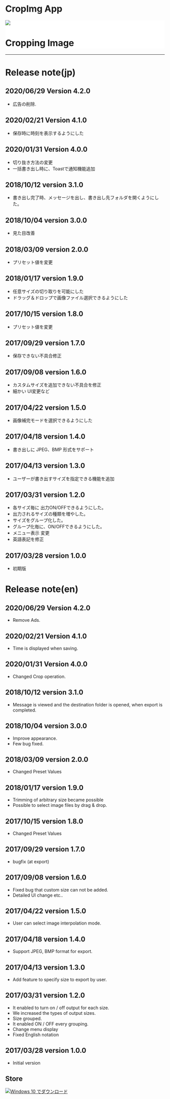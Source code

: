 # CropImg App

<div id="mspb-thysrwyidmyj" class="9NZ0CB7HNQKM">
  <noscript>
    <link rel="stylesheet" type="text/css" href="https://storebadge.azureedge.net/src/fallback-1.7.0.css">
    <div id="msProductBadge" class="mspb-fallback" style="background: linear-gradient(rgba(255, 255, 255, 0.85), rgba(255, 255, 255, 0.85) ), url('https://store-images.s-microsoft.com/image/apps.54249.14490414887849150.8a340757-7efe-4c68-adde-92879f281ae1.f6d9549c-a200-45bf-9fd9-a9aeb98ee706?w=720');">
      <div class="mspb-primary-image">
       <a href="https://www.microsoft.com/store/apps/9NZ0CB7HNQKM?ocid=periscope" target="_blank">
          <img src="https://store-images.s-microsoft.com/image/apps.58115.14490414887849150.1295f2a5-3cee-4d0f-9892-7f100522da52.a4bbc19b-70f2-4f9b-9b57-e45bfc8f888d?w=200&h=300">
        </a>
      </div>
      <div class="mspb-details">
        <h1>Cropping Image</h1>
      </div>
    </div>
  </noscript>
</div>



---
# Release note(jp)


## 2020/06/29 Version 4.2.0
- 広告の削除.

## 2020/02/21 Version 4.1.0
- 保存時に時刻を表示するようにした


## 2020/01/31 Version 4.0.0
- 切り抜き方法の変更
- 一括書き出し時に、Toastで通知機能追加


## 2018/10/12 version 3.1.0
- 書き出し完了時、メッセージを出し、書き出し先フォルダを開くようにした。


## 2018/10/04 version 3.0.0
- 見た目改善


## 2018/03/09 version 2.0.0
- プリセット値を変更


## 2018/01/17 version 1.9.0
- 任意サイズの切り取りを可能にした
- ドラッグ＆ドロップで画像ファイル選択できるようにした


## 2017/10/15 version 1.8.0
- プリセット値を変更


## 2017/09/29 version 1.7.0
- 保存できない不具合修正


## 2017/09/08 version 1.6.0
- カスタムサイズを追加できない不具合を修正
- 細かい UI変更など


## 2017/04/22 version 1.5.0
- 画像補完モードを選択できるようにした


## 2017/04/18 version 1.4.0
- 書き出しに JPEG、BMP 形式をサポート


## 2017/04/13 version 1.3.0
- ユーザーが書き出すサイズを指定できる機能を追加


## 2017/03/31 version 1.2.0
- 各サイズ毎に 出力ON/OFFできるようにした。
- 出力されるサイズの種類を増やした。
- サイズをグループ化した。
- グループ化毎に、ON/OFFできるようにした。
- メニュー表示 変更
- 英語表記を修正

## 2017/03/28 version 1.0.0
- 初期版


# Release note(en)

## 2020/06/29 Version 4.2.0
- Remove Ads.


## 2020/02/21 Version 4.1.0
- Time is displayed when saving.


## 2020/01/31 Version 4.0.0
- Changed Crop operation. 


## 2018/10/12 version 3.1.0
- Message is viewed and the destination folder is opened, when export is completed. 


## 2018/10/04 version 3.0.0
- Improve appearance.
- Few bug fixed.


## 2018/03/09 version 2.0.0
- Changed Preset Values


## 2018/01/17 version 1.9.0
- Trimming of arbitrary size became possible
- Possible to select image files by drag & drop.


## 2017/10/15 version 1.8.0
- Changed Preset Values


## 2017/09/29 version 1.7.0
- bugfix (at export)


## 2017/09/08 version 1.6.0
- Fixed bug that custom size can not be added.
- Detailed UI change etc..


## 2017/04/22 version 1.5.0
- User can select image interpolation mode.


## 2017/04/18 version 1.4.0
- Support JPEG, BMP format for export.


## 2017/04/13 version 1.3.0
- Add feature to specify size to export by user.


## 2017/03/31 version 1.2.0
- It enabled to turn on / off output for each size. 
- We increased the types of output sizes. 
- Size grouped. 
- It enabled ON / OFF every grouping. 
- Change menu display 
- Fixed English notation 

## 2017/03/28 version 1.0.0
- Initial version


## Store

<a href="https://www.microsoft.com/store/apps/9nz0cb7hnqkm?ocid=badge"><img src="https://assets.windowsphone.com/83f5ae31-474a-44c4-937c-80f8e7e48fc8/Japanese_Get_it_Win_10_InvariantCulture_Default.png" alt="Windows 10 でダウンロード" /></a>

